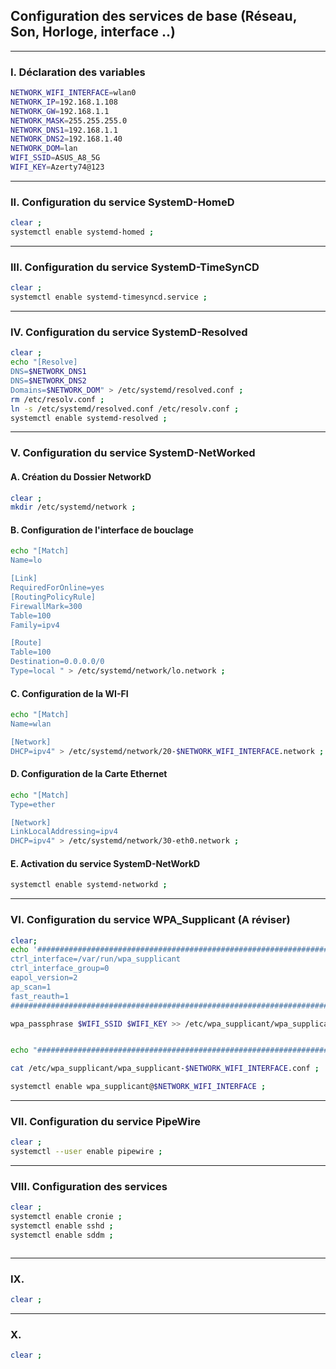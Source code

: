 ## Configuration des services de base (Réseau, Son, Horloge, interface ..)












----------------------------------------------------------------------------------------------------------------
### I. Déclaration des variables

```bash
NETWORK_WIFI_INTERFACE=wlan0
NETWORK_IP=192.168.1.108
NETWORK_GW=192.168.1.1
NETWORK_MASK=255.255.255.0
NETWORK_DNS1=192.168.1.1
NETWORK_DNS2=192.168.1.40
NETWORK_DOM=lan
WIFI_SSID=ASUS_A8_5G
WIFI_KEY=Azerty74@123
```

----------------------------------------------------------------------------------------------------------------
### II. Configuration du service SystemD-HomeD
```bash
clear ;
systemctl enable systemd-homed ;
```

----------------------------------------------------------------------------------------------------------------
### III. Configuration du service SystemD-TimeSynCD
```bash
clear ;
systemctl enable systemd-timesyncd.service ; 
```

----------------------------------------------------------------------------------------------------------------
### IV. Configuration du service SystemD-Resolved
```bash
clear ;
echo "[Resolve]
DNS=$NETWORK_DNS1
DNS=$NETWORK_DNS2
Domains=$NETWORK_DOM" > /etc/systemd/resolved.conf ;
rm /etc/resolv.conf ;
ln -s /etc/systemd/resolved.conf /etc/resolv.conf ;
systemctl enable systemd-resolved ;
```


----------------------------------------------------------------------------------------------------------------
### V. Configuration du service SystemD-NetWorked

#### A. Création du Dossier NetworkD
```bash
clear ;
mkdir /etc/systemd/network ;
```

#### B. Configuration de l'interface de bouclage

```bash
echo "[Match]
Name=lo

[Link]
RequiredForOnline=yes
[RoutingPolicyRule]
FirewallMark=300
Table=100
Family=ipv4

[Route]
Table=100
Destination=0.0.0.0/0
Type=local " > /etc/systemd/network/lo.network ;
```

#### C. Configuration de la WI-FI
```bash
echo "[Match]
Name=wlan

[Network]
DHCP=ipv4" > /etc/systemd/network/20-$NETWORK_WIFI_INTERFACE.network ;
```

#### D. Configuration de la Carte Ethernet
```bash
echo "[Match]
Type=ether

[Network]
LinkLocalAddressing=ipv4
DHCP=ipv4" > /etc/systemd/network/30-eth0.network ;
```

#### E. Activation du service SystemD-NetWorkD
```bash
systemctl enable systemd-networkd ;
```


----------------------------------------------------------------------------------------------------------------
### VI. Configuration du service WPA_Supplicant (A réviser)
```bash
clear;
echo '###############################################################################
ctrl_interface=/var/run/wpa_supplicant
ctrl_interface_group=0
eapol_version=2
ap_scan=1
fast_reauth=1
###############################################################################' > /etc/wpa_supplicant/wpa_supplicant-$NETWORK_WIFI_INTERFACE.conf ;

wpa_passphrase $WIFI_SSID $WIFI_KEY >> /etc/wpa_supplicant/wpa_supplicant-$NETWORK_WIFI_INTERFACE.conf ; # Générer la configuration ID et PASS en chiffré


echo "##############################################################################" >> /etc/wpa_supplicant/wpa_supplicant-$NETWORK_WIFI_INTERFACE.conf ;

cat /etc/wpa_supplicant/wpa_supplicant-$NETWORK_WIFI_INTERFACE.conf ;

systemctl enable wpa_supplicant@$NETWORK_WIFI_INTERFACE ;
```

----------------------------------------------------------------------------------------------------------------
### VII. Configuration du service PipeWire
```bash
clear ;
systemctl --user enable pipewire ;
```

----------------------------------------------------------------------------------------------------------------
### VIII. Configuration des services
```bash
clear ;
systemctl enable cronie ;
systemctl enable sshd ;
systemctl enable sddm ;



```

----------------------------------------------------------------------------------------------------------------
### IX. 
```bash
clear ;
```

----------------------------------------------------------------------------------------------------------------
### X.
```bash
clear ;
```
